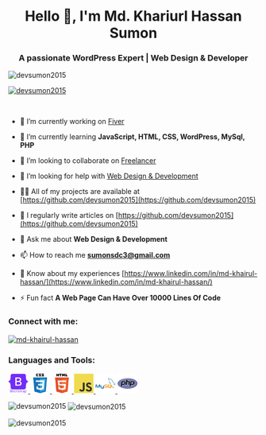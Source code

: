 <h1 align="center">Hello 👋, I'm Md. Khariurl Hassan Sumon</h1>
<h3 align="center">A passionate WordPress Expert | Web Design & Developer</h3>

<p align="left"> <img src="https://komarev.com/ghpvc/?username=devsumon2015&label=Profile%20views&color=0e75b6&style=flat" alt="devsumon2015" /> </p>

<p align="left"> <a href="https://github.com/ryo-ma/github-profile-trophy"><img src="https://github-profile-trophy.vercel.app/?username=devsumon2015" alt="devsumon2015" /></a> </p>

<p align="left"> <a href="https://twitter.com/" target="blank"><img src="https://img.shields.io/twitter/follow/?logo=twitter&style=for-the-badge" alt="" /></a> </p>

- 🔭 I’m currently working on [Fiver](https://github.com/devsumon2015)

- 🌱 I’m currently learning **JavaScript, HTML, CSS, WordPress, MySql, PHP**

- 👯 I’m looking to collaborate on [Freelancer](https://www.freelancer.com/u/sumonha2015)

- 🤝 I’m looking for help with [Web Design & Development](https://www.linkedin.com/in/md-khairul-hassan/)

- 👨‍💻 All of my projects are available at [https://github.com/devsumon2015](https://github.com/devsumon2015)

- 📝 I regularly write articles on [https://github.com/devsumon2015](https://github.com/devsumon2015)

- 💬 Ask me about **Web Design & Development**

- 📫 How to reach me **sumonsdc3@gmail.com**

- 📄 Know about my experiences [https://www.linkedin.com/in/md-khairul-hassan/](https://www.linkedin.com/in/md-khairul-hassan/)

- ⚡ Fun fact **A Web Page Can Have Over 10000 Lines Of Code**

<h3 align="left">Connect with me:</h3>
<p align="left">
<a href="https://linkedin.com/in/md-khairul-hassan" target="blank"><img align="center" src="https://raw.githubusercontent.com/rahuldkjain/github-profile-readme-generator/master/src/images/icons/Social/linked-in-alt.svg" alt="md-khairul-hassan" height="30" width="40" /></a>
</p>

<h3 align="left">Languages and Tools:</h3>
<p align="left"> <a href="https://getbootstrap.com" target="_blank" rel="noreferrer"> <img src="https://raw.githubusercontent.com/devicons/devicon/master/icons/bootstrap/bootstrap-plain-wordmark.svg" alt="bootstrap" width="40" height="40"/> </a> <a href="https://www.w3schools.com/css/" target="_blank" rel="noreferrer"> <img src="https://raw.githubusercontent.com/devicons/devicon/master/icons/css3/css3-original-wordmark.svg" alt="css3" width="40" height="40"/> </a> <a href="https://www.w3.org/html/" target="_blank" rel="noreferrer"> <img src="https://raw.githubusercontent.com/devicons/devicon/master/icons/html5/html5-original-wordmark.svg" alt="html5" width="40" height="40"/> </a> <a href="https://developer.mozilla.org/en-US/docs/Web/JavaScript" target="_blank" rel="noreferrer"> <img src="https://raw.githubusercontent.com/devicons/devicon/master/icons/javascript/javascript-original.svg" alt="javascript" width="40" height="40"/> </a> <a href="https://www.mysql.com/" target="_blank" rel="noreferrer"> <img src="https://raw.githubusercontent.com/devicons/devicon/master/icons/mysql/mysql-original-wordmark.svg" alt="mysql" width="40" height="40"/> </a> <a href="https://www.php.net" target="_blank" rel="noreferrer"> <img src="https://raw.githubusercontent.com/devicons/devicon/master/icons/php/php-original.svg" alt="php" width="40" height="40"/> </a> </p>

<p><img align="left" src="https://github-readme-stats.vercel.app/api/top-langs?username=devsumon2015&show_icons=true&locale=en&layout=compact" alt="devsumon2015" /></p>

<p>&nbsp;<img align="center" src="https://github-readme-stats.vercel.app/api?username=devsumon2015&show_icons=true&locale=en" alt="devsumon2015" /></p>

<p><img align="center" src="https://github-readme-streak-stats.herokuapp.com/?user=devsumon2015&" alt="devsumon2015" /></p>
